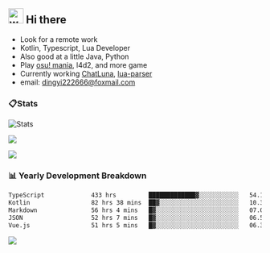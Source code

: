 ## <img alt="wave" src="https://raw.githubusercontent.com/MartinHeinz/MartinHeinz/master/wave.gif" width="30px"> Hi there

- Look for a remote work
- Kotlin, Typescript, Lua Developer
- Also good at a little Java, Python
- Play [osu! mania](https://osu.ppy.sh/users/29808669), l4d2, and more game
- Currently working [ChatLuna](https://github.com/ChatLunaLab), [lua-parser](https://github.com/dingyi222666/lua-parser)
- email: [dingyi222666@foxmail.com](mailto:dingyi222666@foxmail.com)

### 📋Stats

![Stats](https://github-readme-stats.vercel.app/api?username=dingyi222666&show_icons=true&icon_color=47A69E&title_color=47A69E&count_private=true)    

![](https://api.githubtrends.io/user/svg/dingyi222666/langs?time_range=one_year&include_private=True&loc_metric=changed&theme=classic)

![](http://github-profile-summary-cards.vercel.app/api/cards/productive-time?username=dingyi222666&theme=nord_dark&utcOffset=8)

### 📊 Yearly Development Breakdown

<!--START_SECTION:waka-->

```txt
TypeScript             433 hrs         █████████████▓░░░░░░░░░░░   54.14 %
Kotlin                 82 hrs 38 mins  ██▓░░░░░░░░░░░░░░░░░░░░░░   10.33 %
Markdown               56 hrs 4 mins   █▓░░░░░░░░░░░░░░░░░░░░░░░   07.01 %
JSON                   52 hrs 7 mins   █▓░░░░░░░░░░░░░░░░░░░░░░░   06.52 %
Vue.js                 51 hrs 5 mins   █▓░░░░░░░░░░░░░░░░░░░░░░░   06.39 %
```

<!--END_SECTION:waka-->

![](https://komarev.com/ghpvc/?username=dingyi222666)

